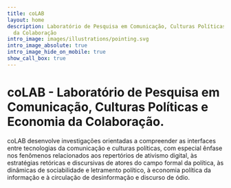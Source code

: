 ```yaml
---
title: coLAB
layout: home
description: Laboratório de Pesquisa em Comunicação, Culturas Políticas e Economia
  da Colaboração
intro_image: images/illustrations/pointing.svg
intro_image_absolute: true
intro_image_hide_on_mobile: true
show_call_box: true
---
```


# coLAB - Laboratório de Pesquisa em Comunicação, Culturas Políticas e Economia da Colaboração.

coLAB desenvolve investigações orientadas a compreender as interfaces entre tecnologias da comunicação e culturas políticas, com especial ênfase nos fenômenos relacionados aos repertórios de ativismo digital, às estratégias retóricas e discursivas de atores do campo formal da política, às dinâmicas de sociabilidade e letramento político, à economia política da informação e à circulação de desinformação e discurso de ódio.
